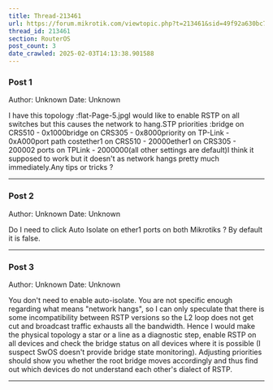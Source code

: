 ```yaml
---
title: Thread-213461
url: https://forum.mikrotik.com/viewtopic.php?t=213461&sid=49f92a630bc7970d8ca50523be880e8f
thread_id: 213461
section: RouterOS
post_count: 3
date_crawled: 2025-02-03T14:13:38.901588
---
```


### Post 1
Author: Unknown
Date: Unknown

I have this topology :flat-Page-5.jpgI would like to enable RSTP on all switches but this causes the network to hang.STP priorities :bridge on CRS510 - 0x1000bridge on CRS305 - 0x8000priority on TP-Link - 0xA000port path costether1 on CRS510 - 20000ether1 on CRS305 - 200002 ports on TPLink - 2000000(all other settings are default)I think it supposed to work but it doesn't as network hangs pretty much immediately.Any tips or tricks ?

---
### Post 2
Author: Unknown
Date: Unknown

Do I need to click Auto Isolate on ether1 ports on both Mikrotiks ? By default it is false.

---
### Post 3
Author: Unknown
Date: Unknown

You don't need to enable auto-isolate. You are not specific enough regarding what means "network hangs", so I can only speculate that there is some incompatibility between RSTP versions so the L2 loop does not get cut and broadcast traffic exhausts all the bandwidth. Hence I would make the physical topology a star or a line as a diagnostic step, enable RSTP on all devices and check the bridge status on all devices where it is possible (I suspect SwOS doesn't provide bridge state monitoring). Adjusting priorities should show you whether the root bridge moves accordingly and thus find out which devices do not understand each other's dialect of RSTP.

---
